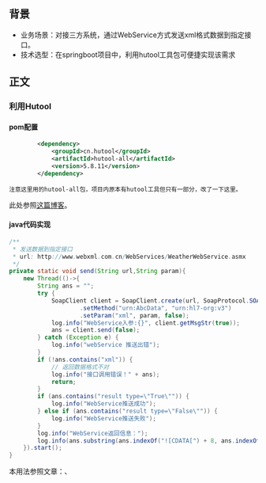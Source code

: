 ## 背景

* 业务场景：对接三方系统，通过WebService方式发送xml格式数据到指定接口。
* 技术选型：在springboot项目中，利用hutool工具包可便捷实现该需求

## 正文

### 利用Hutool
#### pom配置
```xml
        <dependency>
            <groupId>cn.hutool</groupId>
            <artifactId>hutool-all</artifactId>
            <version>5.8.11</version>
        </dependency>
```
    注意这里用的hutool-all包，项目内原本有hutool工具但只有一部分，改了一下这里。 
此处参照[这篇博客](https://blog.csdn.net/qq_39148846/article/details/130687790#google_vignette)。
#### java代码实现
```java
/**
 * 发送数据到指定接口
 * url: http://www.webxml.com.cn/WebServices/WeatherWebService.asmx
 */
private static void send(String url,String param){
    new Thread(()->{
        String ans = "";
        try {
            SoapClient client = SoapClient.create(url, SoapProtocol.SOAP_1_1, "urn:hl7-:v3")
                    .setMethod("urn:AbcData", "urn:hl7-org:v3")
                    .setParam("xml", param, false);
            log.info("WebService入参:{}", client.getMsgStr(true));
            ans = client.send(false);
        } catch (Exception e) {
            log.info("webService 推送出错");
        }
        if (!ans.contains("xml")) {
            // 返回数据格式不对
            log.info("接口调用错误！" + ans);
            return;
        }
        if (ans.contains("result type=\"True\"")) {
            log.info("WebService推送成功");
        } else if (ans.contains("result type=\"False\"")) {
            log.info("WebService推送失败");
        }
        log.info("WebService返回信息：");
        log.info(ans.substring(ans.indexOf("![CDATA[") + 8, ans.indexOf("]]")));
    }).start();
}
```
本用法参照文章：、
